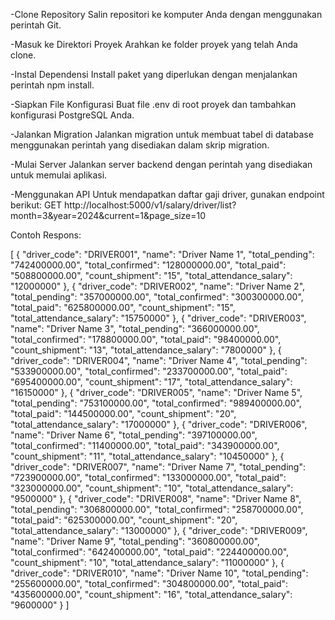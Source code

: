 -Clone Repository
Salin repositori ke komputer Anda dengan menggunakan perintah Git.

-Masuk ke Direktori Proyek
Arahkan ke folder proyek yang telah Anda clone.

-Instal Dependensi
Install paket yang diperlukan dengan menjalankan perintah npm install.

-Siapkan File Konfigurasi
Buat file .env di root proyek dan tambahkan konfigurasi PostgreSQL Anda.

-Jalankan Migration
Jalankan migration untuk membuat tabel di database menggunakan perintah yang disediakan dalam skrip migration.

-Mulai Server
Jalankan server backend dengan perintah yang disediakan untuk memulai aplikasi.

-Menggunakan API
Untuk mendapatkan daftar gaji driver, gunakan endpoint berikut:
GET http://localhost:5000/v1/salary/driver/list?month=3&year=2024&current=1&page_size=10

Contoh Respons:

[
    {
        "driver_code": "DRIVER001",
        "name": "Driver Name 1",
        "total_pending": "742400000.00",
        "total_confirmed": "128000000.00",
        "total_paid": "508800000.00",
        "count_shipment": "15",
        "total_attendance_salary": "12000000"
    },
    {
        "driver_code": "DRIVER002",
        "name": "Driver Name 2",
        "total_pending": "357000000.00",
        "total_confirmed": "300300000.00",
        "total_paid": "625800000.00",
        "count_shipment": "15",
        "total_attendance_salary": "15750000"
    },
    {
        "driver_code": "DRIVER003",
        "name": "Driver Name 3",
        "total_pending": "366000000.00",
        "total_confirmed": "178800000.00",
        "total_paid": "98400000.00",
        "count_shipment": "13",
        "total_attendance_salary": "7800000"
    },
    {
        "driver_code": "DRIVER004",
        "name": "Driver Name 4",
        "total_pending": "533900000.00",
        "total_confirmed": "233700000.00",
        "total_paid": "695400000.00",
        "count_shipment": "17",
        "total_attendance_salary": "16150000"
    },
    {
        "driver_code": "DRIVER005",
        "name": "Driver Name 5",
        "total_pending": "753100000.00",
        "total_confirmed": "989400000.00",
        "total_paid": "144500000.00",
        "count_shipment": "20",
        "total_attendance_salary": "17000000"
    },
    {
        "driver_code": "DRIVER006",
        "name": "Driver Name 6",
        "total_pending": "397100000.00",
        "total_confirmed": "11400000.00",
        "total_paid": "343900000.00",
        "count_shipment": "11",
        "total_attendance_salary": "10450000"
    },
    {
        "driver_code": "DRIVER007",
        "name": "Driver Name 7",
        "total_pending": "723900000.00",
        "total_confirmed": "133000000.00",
        "total_paid": "323000000.00",
        "count_shipment": "10",
        "total_attendance_salary": "9500000"
    },
    {
        "driver_code": "DRIVER008",
        "name": "Driver Name 8",
        "total_pending": "306800000.00",
        "total_confirmed": "258700000.00",
        "total_paid": "625300000.00",
        "count_shipment": "20",
        "total_attendance_salary": "13000000"
    },
    {
        "driver_code": "DRIVER009",
        "name": "Driver Name 9",
        "total_pending": "360800000.00",
        "total_confirmed": "642400000.00",
        "total_paid": "224400000.00",
        "count_shipment": "10",
        "total_attendance_salary": "11000000"
    },
    {
        "driver_code": "DRIVER010",
        "name": "Driver Name 10",
        "total_pending": "255600000.00",
        "total_confirmed": "304800000.00",
        "total_paid": "435600000.00",
        "count_shipment": "16",
        "total_attendance_salary": "9600000"
    }
]
